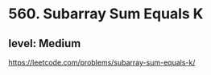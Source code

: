 # 560. Subarray Sum Equals K
## level: Medium

https://leetcode.com/problems/subarray-sum-equals-k/

